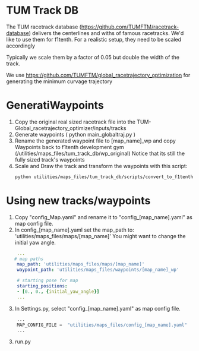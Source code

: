 # TUM Track DB
The TUM racetrack database (https://github.com/TUMFTM/racetrack-database) delivers the centerlines and withs of famous racetracks.
We'd like to use them for f1tenth. For a realistic setup, they need to be scaled accordingly

Typically we scale them by a factor of 0.05 but double the width of the track.

We use https://github.com/TUMFTM/global_racetrajectory_optimization for generating the minimum curvage trajectory


# GeneratiWaypoints
1. Copy the original real sized racetrack file into the TUM-Global_racetrajectory_optimizer/inputs/tracks
2. Generate waypoints ( python main_globaltraj.py )
3. Rename the generated waypoint file to [map_name]_wp and copy Waypoints back to f1tenth development gym (/utilities/maps_files/tum_track_db/wp_original) Notice that its still the fully sized track's waypoints
4. Scale and Draw the track and transform the waypoints with this script:
    ```bash
    python utilities/maps_files/tum_track_db/scripts/convert_to_f1tenth.py
    ````


# Using new tracks/waypoints
1. Copy "config_Map.yaml" and rename it to "config_[map_name].yaml" as map config file.
2. In config_[map_name].yaml set the map_path to: 'utilities/maps_files/maps/[map_name]' You might want to change the initial yaw angle.
```yaml
    ...
   # map paths
    map_path: 'utilities/maps_files/maps/[map_name]'
    waypoint_path: 'utilities/maps_files/waypoints/[map_name]_wp'

    # starting pose for map
    starting_positions: 
    - [0., 0., {initial_yaw_angle}]
    ...
```
3. In Settings.py, select "config_[map_name].yaml" as map config file.
```python
    ...
    MAP_CONFIG_FILE =  "utilities/maps_files/config_[map_name].yaml"
    ...
```


3. run.py


